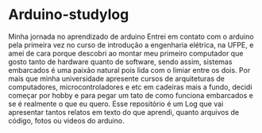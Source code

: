 # Arduino-studylog
Minha jornada no aprendizado de arduino
Entrei em contato com o arduino pela primeira vez no curso de introdução a engenharia elétrica, na UFPE, e amei de cara  porque descobri ao montar meu primeiro computador que gosto tanto de hardware quanto de software, sendo assim, sistemas embarcados é
uma paixão natural pois lida com o limiar entre os dois. Por mais que minha universidade apresente cursos de arquiteturas de computadores, microcontroladores e etc em cadeiras mais a fundo, decidi começar por hobby e para pegar um tato de como funciona
embarcados e se é realmente o que eu quero.
Esse repositório é um Log que vai apresentar tantos relatos em texto do que aprendi, quanto arquivos de código, fotos ou videos do arduino.
